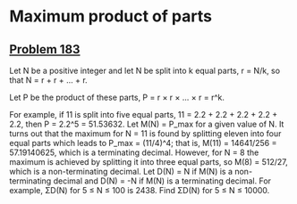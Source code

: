 # Maximum product of parts
## [Problem 183](https://projecteuler.net/problem=183)
Let N be a positive integer and let N be split into k equal parts, r = N/k, so that N = r + r + ... + r.

Let P be the product of these parts, P = r × r × ... × r = r^k.

For example, if 11 is split into five equal parts, 11 = 2.2 + 2.2 + 2.2 + 2.2 + 2.2, then P = 2.2^5 = 51.53632.
Let M(N) = P_max for a given value of N.
It turns out that the maximum for N = 11 is found by splitting eleven into four equal parts which leads to P_max = (11/4)^4; that is, M(11) = 14641/256 = 57.19140625, which is a terminating decimal.
However, for N = 8 the maximum is achieved by splitting it into three equal parts, so M(8) = 512/27, which is a non-terminating decimal.
Let D(N) = N if M(N) is a non-terminating decimal and D(N) = -N if M(N) is a terminating decimal.
For example, ΣD(N) for 5 ≤ N ≤ 100 is 2438.
Find ΣD(N) for 5 ≤ N ≤ 10000.
